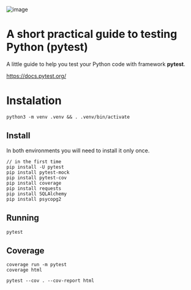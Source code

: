 ![image](https://user-images.githubusercontent.com/1257048/204163799-a6a9e866-1ca8-4c72-8cf5-26217e3526c5.png)

# A short practical guide to testing Python (pytest)

A little guide to help you test your Python code with framework __pytest__.

https://docs.pytest.org/


# Instalation

    python3 -m venv .venv && . .venv/bin/activate

## Install

In both environments you will need to install it only once.

    // in the first time
    pip install -U pytest
    pip install pytest-mock
    pip install pytest-cov
    pip install coverage
    pip install requests
    pip install SQLAlchemy
    pip install psycopg2

## Running

    pytest


## Coverage

    coverage run -m pytest
    coverage html

    pytest --cov . --cov-report html
